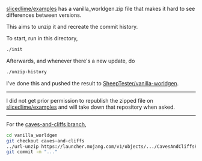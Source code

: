 [slicedlime/examples](https://github.com/slicedlime/examples) has a vanilla\_worldgen.zip file that makes it hard to see differences between versions.

This aims to unzip it and recreate the commit history.

To start, run in this directory,

```sh
./init
```

Afterwards, and whenever there's a new update, do

```sh
./unzip-history
```

I've done this and pushed the result to [SheepTester/vanilla-worldgen](https://github.com/SheepTester/vanilla-worldgen).

---

I did not get prior permission to republish the zipped file on [slicedlime/examples](https://github.com/slicedlime/examples) and will take down that repository when asked.

---

For the [caves-and-cliffs branch](https://github.com/SheepTester/vanilla-worldgen/tree/caves-and-cliffs),

```sh
cd vanilla_worldgen
git checkout caves-and-cliffs
../url-unzip https://launcher.mojang.com/v1/objects/.../CavesAndCliffsPreview.zip
git commit -m "..."
```
